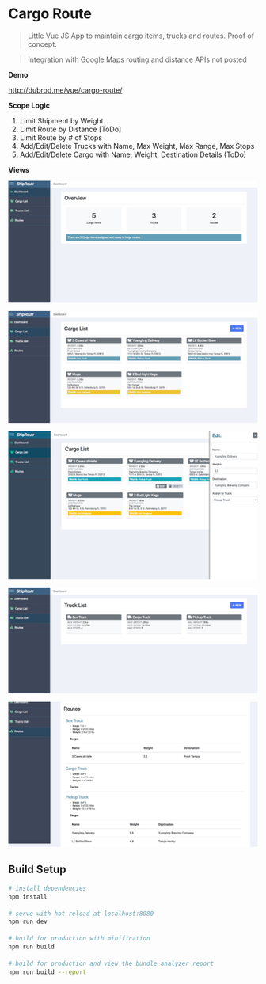 # Cargo Route

> Little Vue JS App to maintain cargo items, trucks and routes. Proof of concept.

> Integration with Google Maps routing and distance APIs not posted

**Demo**

http://dubrod.me/vue/cargo-route/

**Scope Logic**

1. Limit Shipment by Weight
2. Limit Route by Distance [ToDo]
3. Limit Route by # of Stops
4. Add/Edit/Delete Trucks with Name, Max Weight, Max Range, Max Stops
5. Add/Edit/Delete Cargo with Name, Weight, Destination Details (ToDo)

**Views**

![dashboard](dashboard.jpeg)

![cargo](cargo-list.jpeg)

![cargo-edit](cargo-list-edit.png)

![trucks](truck-list.jpeg)

![routes](routes.jpeg)

## Build Setup

``` bash
# install dependencies
npm install

# serve with hot reload at localhost:8080
npm run dev

# build for production with minification
npm run build

# build for production and view the bundle analyzer report
npm run build --report
```
